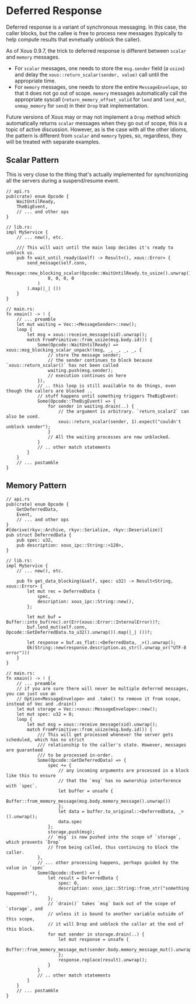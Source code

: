 # Deferred Response

Deferred response is a variant of synchronous messaging. In this case, the caller blocks, but the callee is free to process new messages (typically to help compute results that evnetually unblock the caller).

As of Xous 0.9.7, the trick to deferred response is different between `scalar` and `memory` messages.

- For `scalar` messages, one needs to store the `msg.sender` field (a `usize`) and delay the `xous::return_scalar(sender, value)` call until the appropriate time.
- For `memory` messages, one needs to store the entire `MessageEnvelope`, so that it does not go out of scope. `memory` messages automatically call the appropriate syscall (`return_memory_offset_valid` for `lend` and `lend_mut`, `unmap_memory` for `send`) in their `Drop` trait implementation.

Future versions of Xous may or may not implement a `Drop` method which automatically returns `scalar` messages when they go out of scope, this is a topic of active discussion. However, as is the case with all the other idioms, the pattern is different from `scalar` and `memory` types, so, regardless, they will be treated with separate examples.

## Scalar Pattern

This is very close to the thing that's actually implemented for synchronizing all the servers during a suspend/resume event.

```rust,noplayground
// api.rs
pub(crate) enum Opcode {
    WaitUntilReady,
    TheBigEvent,
    // ... and other ops
}
```

```rust,noplayground,ignore
// lib.rs:
impl MyService {
    // ... new(), etc.

    /// This will wait until the main loop decides it's ready to unblock us.
    pub fn wait_until_ready(&self) -> Result<(), xous::Error> {
        send_message(self.conn,
            Message::new_blocking_scalar(Opcode::WaitUntilReady.to_usize().unwrap()),
                0, 0, 0, 0
            )
        ).map(|_| ())
    }
}
```

```rust,noplayground,ignore
// main.rs:
fn xmain() -> ! {
    // ... preamble
    let mut waiting = Vec::<MessageSender>::new();
    loop {
        let msg = xous::receive_message(sid).unwrap();
        match FromPrimitive::from_usize(msg.body.id()) {
            Some(Opcode::WaitUntilReady) => xous::msg_blocking_scalar_unpack!(msg, _, _, _, _, {
                // store the message sender;
                // the sender continues to block because `xous::return_scalar()` has not been called
                waiting.push(msg.sender);
                // execution continues on here
            }),
            // .. this loop is still available to do things, even though the callers are blocked ..
            // stuff happens until something triggers TheBigEvent:
            Some(Opcode::TheBigEvent) => {
                for sender in waiting.drain(..) {
                    // the argument is arbitrary. `return_scalar2` can also be used.
                    xous::return_scalar(sender, 1).expect("couldn't unblock sender");
                }
                // All the waiting processes are now unblocked.
            }
            // .. other match statements
        }
    }
    // ... postamble
}
```

## Memory Pattern

```rust,noplayground,ignore
// api.rs
pub(crate) enum Opcode {
    GetDeferredData,
    Event,
    // ... and other ops
}
#[derive(rkyv::Archive, rkyv::Serialize, rkyv::Deserialize)]
pub struct DeferredData {
    pub spec: u32,
    pub description: xous_ipc::String::<128>,
}
```

```rust,noplayground,ignore
// lib.rs:
impl MyService {
    // ... new(), etc.

    pub fn get_data_blocking(&self, spec: u32) -> Result<String, xous::Error> {
        let mut rec = DeferredData {
            spec,
            description: xous_ipc::String::new(),
        };

        let mut buf = Buffer::into_buf(rec).or(Err(xous::Error::InternalError))?;
        buf.lend_mut(self.conn, Opcode::GetDeferredData.to_u32().unwrap()).map(|_| ())?;

        let response = buf.as_flat::<DeferredData, _>().unwrap();
        Ok(String::new(response.description.as_str().unwrap_or("UTF-8 error")))
    }
}
```

```rust,noplayground,ignore
// main.rs:
fn xmain() -> ! {
    // ... preamble
    // if you are sure there will never be multiple deferred messages, you can just use an
    // Option<MessageEnvelope> and .take() to remove it from scope, instead of Vec and .drain()
    let mut storage = Vec::<xous::MessageEnvelope>::new();
    let mut spec: u32 = 0;
    loop {
        let mut msg = xous::receive_message(sid).unwrap();
        match FromPrimitive::from_usize(msg.body.id()) {
            /// This will get processed whenever the server gets scheduled, which has no strict
            /// relationship to the caller's state. However, messages are guaranteed
            /// to be processed in-order.
            Some(Opcode::GetDeferredData) => {
                spec += {
                    // any incoming arguments are processed in a block like this to ensure
                    // that the `msg` has no ownership interference with `spec`.
                    let buffer = unsafe {
                        Buffer::from_memory_message(msg.body.memory_message().unwrap())
                    };
                    let data = buffer.to_original::<DeferredData, _>().unwrap();
                    data.spec
                };
                storage.push(msg);
                // `msg` is now pushed into the scope of `storage`, which prevents `Drop`
                // from being called, thus continuing to block the caller.
            },
            // ... other processing happens, perhaps guided by the value in `spec`
            Some(Opcode::Event) => {
                let result = DeferredData {
                    spec: 0,
                    description: xous_ipc::String::from_str("something happened!"),
                };
                // `drain()` takes `msg` back out of the scope of `storage`, and
                // unless it is bound to another variable outside of this scope,
                // it will Drop and unblock the caller at the end of this block.
                for mut sender in storage.drain(..) {
                    let mut response = unsafe {
                        Buffer::from_memory_message_mut(sender.body.memory_message_mut().unwrap())
                    };
                    response.replace(result).unwrap();
                }
            }
            // .. other match statements
        }
    }
    // ... postamble
}
```

